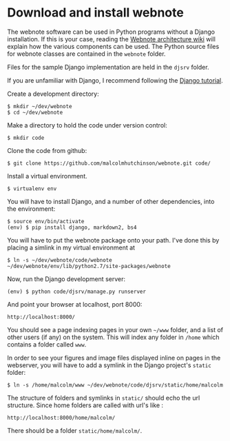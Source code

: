 Download and install webnote
============================



The webnote software can be used in Python programs without a Django
installation. If this is your case, reading the
[Webnote architecture wiki](https://github.com/malcolmhutchinson/webnote/wiki/Webnote-architecture)
will explain how the various components can be used. The Python source
files for webnote classes are contained in the `webnote` folder.

Files for the sample Django implementation are held in the `djsrv`
folder.

If you are unfamiliar with Django, I recommend following the
[Django
tutorial](https://docs.djangoproject.com/en/dev/intro/tutorial01/).

Create a development directory:

    $ mkdir ~/dev/webnote
    $ cd ~/dev/webnote

Make a directory to hold the code under version control:

    $ mkdir code

Clone the code from github:

    $ git clone https://github.com/malcolmhutchinson/webnote.git code/

Install a virtual environment. 

    $ virtualenv env

You will have to install Django, and a number of other dependencies,
into the environment:

    $ source env/bin/activate
    (env) $ pip install django, markdown2, bs4

You will have to put the webnote package onto your path. I've done
this by placing a simlink in my virtual environment at

    $ ln -s ~/dev/webnote/code/webnote ~/dev/webnote/env/lib/python2.7/site-packages/webnote

Now, run the Django development server:

    (env) $ python code/djsrv/manage.py runserver

And point your browser at localhost, port 8000:

    http://localhost:8000/

You should see a page indexing pages in your own `~/www` folder, and a
list of other users (if any) on the system. This will index any folder
in `/home` which contains a folder called `www`.

In order to see your figures and image files displayed inline on pages
in the webserver, you will have to add a symlink in the Django
project's `static` folder:

    $ ln -s /home/malcolm/www ~/dev/webnote/code/djsrv/static/home/malcolm

The structure of folders and symlinks in `static/` should echo the url
structure. Since home folders are called with url's like :

    http://localhost:8000/home/malcolm/

There should be a folder `static/home/malcolm/`.
